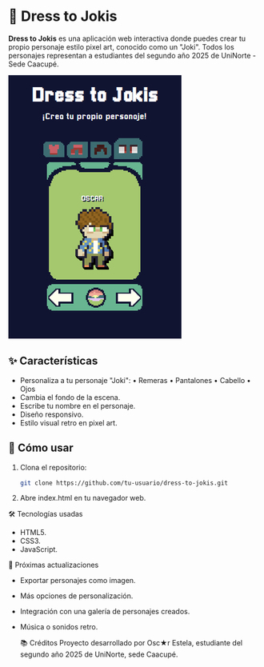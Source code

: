 # 🎨 Dress to Jokis

**Dress to Jokis** es una aplicación web interactiva donde puedes crear tu propio personaje estilo pixel art, conocido como un "Joki". Todos los personajes representan a estudiantes del segundo año 2025 de UniNorte - Sede Caacupé.

![preview](preview.png) <!-- Puedes reemplazar esto con una captura real -->

## ✨ Características

- Personaliza a tu personaje "Joki":
  • Remeras
  • Pantalones
  • Cabello
  • Ojos
- Cambia el fondo de la escena.
- Escribe tu nombre en el personaje.
- Diseño responsivo.
- Estilo visual retro en pixel art.

## 🚀 Cómo usar

1. Clona el repositorio:
   ```bash
   git clone https://github.com/tu-usuario/dress-to-jokis.git
2. Abre index.html en tu navegador web.

🛠️ Tecnologías usadas
-  HTML5.
-  CSS3.
-  JavaScript.

📌 Próximas actualizaciones
- Exportar personajes como imagen.
- Más opciones de personalización.
- Integración con una galería de personajes creados.
- Música o sonidos retro.

  📚 Créditos
Proyecto desarrollado por Osc★r Estela, estudiante del segundo año 2025 de UniNorte, sede Caacupé.
